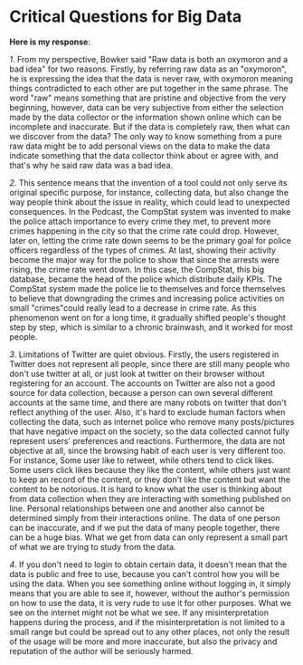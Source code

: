 # Critical Questions for Big Data
**Here is my response**:

*1*. From my perspective, Bowker said "Raw data is both an oxymoron and a bad idea" for two reasons. Firstly, by referring raw data as an "oxymoron", he is expressing the idea that the data is never raw, with oxymoron meaning things contradicted to each other are put together in the same phrase. The word "raw" means something that are pristine and objective from the very beginning, however, data can be very subjective from either the selection made by the data collector or the information shown online which can be incomplete and inaccurate. But if the data is completely raw, then what can we discover from the data? The only way to know something from a pure raw data might be to add personal views on the data to make the data indicate something that the data collector think about or agree with, and that's why he said raw data was a bad idea.

*2*. This sentence means that the invention of a tool could not only serve its original specific purpose, for instance, collecting data, but also change the way people think about the issue in reality, which could lead to unexpected consequences. In the Podcast, the CompStat system was invented to make the police attach importance to every crime they met, to prevent more crimes happening in the city so that the crime rate could drop. However, later on, letting the crime rate down seems to be the primary goal for police officers regardless of the types of crimes. At last, showing their activity become the major way for the police to show that since the arrests were rising, the crime rate went down. In this case, the CompStat, this big database, became the head of the police which distribute daily KPIs. The CompStat system made the police lie to themselves and force themselves to believe that downgrading the crimes and increasing police activities on small "crimes"could really lead to a decrease in crime rate. As this phenomenon went on for a long time, it gradually shifted people's thought step by step, which is similar to a chronic brainwash, and it worked for most people.

*3*. Limitations of Twitter are quiet obvious. Firstly, the users registered in Twitter does not represent all people, since there are still many people who don't use twitter at all, or just look at twitter on their browser without registering for an account. The accounts on Twitter are also not a good source for data collection, because a person can own several different accounts at the same time, and there are many robots on twitter that don't reflect anything of the user. Also, it's hard to exclude human factors when collecting the data, such as internet police who remove many posts/pictures that have negative impact on the society, so the data collected cannot fully represent users' preferences and reactions. Furthermore, the data are not objective at all, since the browsing habit of each user is very different too. For instance, Some user like to retweet, while others tend to click likes. Some users click likes because they like the content, while others just want to keep an record of the content, or they don't like the content but want the content to be notorious. It is hard to know what the user is thinking about from data collection when they are interacting with something published on line. Personal relationships between one and another also cannot be determined simply from their interactions online. The data of one person can be inaccurate, and if we put the data of many people together, there can be a huge bias. What we get from data can only represent a small part of what we are trying to study from the data.

*4*. If you don't need to login to obtain certain data, it doesn't mean that the data is public and free to use, because you can't control how you will be using the data. When you see something online without logging in, it simply means that you are able to see it, however, without the author's permission on how to use the data, it is very rude to use it for other purposes. What we see on the internet might not be what we see. If any misinterpretation happens during the process, and if the misinterpretation is not limited to a small range but could be spread out to any other places, not only the result of the usage will be more and more inaccurate, but also the privacy and reputation of the author will be seriously harmed.
